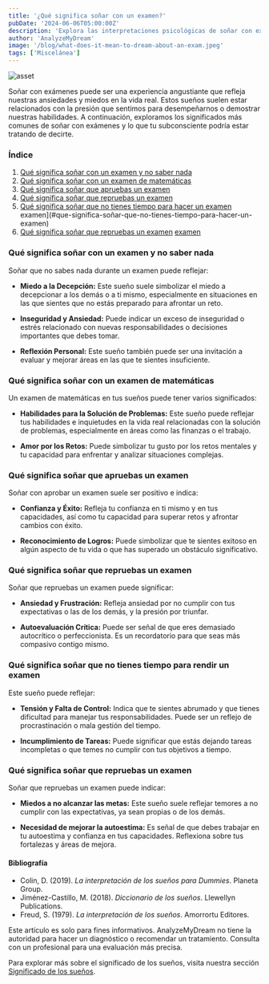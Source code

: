 ```yaml
---
title: '¿Qué significa soñar con un examen?'
pubDate: '2024-06-06T05:00:00Z'
description: 'Explora las interpretaciones psicológicas de soñar con exámenes, desde la ansiedad hasta la autoevaluación, y cómo estos sueños reflejan tus miedos y expectativas.'
author: 'AnalyzeMyDream'
image: '/blog/what-does-it-mean-to-dream-about-an-exam.jpeg'
tags: ['Miscelánea']
---
```


![asset](/blog/what-does-it-mean-to-dream-about-an-exam.jpeg)

Soñar con exámenes puede ser una experiencia angustiante que refleja nuestras ansiedades y miedos en la vida real. Estos sueños suelen estar relacionados con la presión que sentimos para desempeñarnos o demostrar nuestras habilidades. A continuación, exploramos los significados más comunes de soñar con exámenes y lo que tu subconsciente podría estar tratando de decirte.

### Índice

1. [Qué significa soñar con un examen y no saber nada](#que-significa-soñar-con-un-examen-y-no-saber-nada)
2. [Qué significa soñar con un examen de matemáticas](#que-significa-soñar-con-un-examen-de-matemáticas)
3. [Qué significa soñar que apruebas un examen](#que-significa-soñar-que-apruebas-un-examen)
4. [Qué significa soñar que repruebas un examen](#que-significa-soñar-que-repruebas-un-examen)
5. [Qué significa soñar que no tienes tiempo para hacer un examen](#que-significa-soñar-que-repruebas-un-examen) examen](#que-significa-soñar-que-no-tienes-tiempo-para-hacer-un-examen)
6. [Qué significa soñar que repruebas un examen](#que-significa-soñar-que-no-tienes-tiempo-para-hacer-un-examen) [examen](#que-significa-soñar-que-repruebas-un-examen)

### Qué significa soñar con un examen y no saber nada

Soñar que no sabes nada durante un examen puede reflejar:

- **Miedo a la Decepción:** Este sueño suele simbolizar el miedo a decepcionar a los demás o a ti mismo, especialmente en situaciones en las que sientes que no estás preparado para afrontar un reto.

- **Inseguridad y Ansiedad:** Puede indicar un exceso de inseguridad o estrés relacionado con nuevas responsabilidades o decisiones importantes que debes tomar.

- **Reflexión Personal:** Este sueño también puede ser una invitación a evaluar y mejorar áreas en las que te sientes insuficiente.

### Qué significa soñar con un examen de matemáticas

Un examen de matemáticas en tus sueños puede tener varios significados:

- **Habilidades para la Solución de Problemas:** Este sueño puede reflejar tus habilidades e inquietudes en la vida real relacionadas con la solución de problemas, especialmente en áreas como las finanzas o el trabajo.

- **Amor por los Retos:** Puede simbolizar tu gusto por los retos mentales y tu capacidad para enfrentar y analizar situaciones complejas.

### Qué significa soñar que apruebas un examen

Soñar con aprobar un examen suele ser positivo e indica:

- **Confianza y Éxito:** Refleja tu confianza en ti mismo y en tus capacidades, así como tu capacidad para superar retos y afrontar cambios con éxito.

- **Reconocimiento de Logros:** Puede simbolizar que te sientes exitoso en algún aspecto de tu vida o que has superado un obstáculo significativo.

### Qué significa soñar que repruebas un examen

Soñar que repruebas un examen puede significar:

- **Ansiedad y Frustración:** Refleja ansiedad por no cumplir con tus expectativas o las de los demás, y la presión por triunfar.

- **Autoevaluación Crítica:** Puede ser señal de que eres demasiado autocrítico o perfeccionista. Es un recordatorio para que seas más compasivo contigo mismo.

### Qué significa soñar que no tienes tiempo para rendir un examen

Este sueño puede reflejar:

- **Tensión y Falta de Control:** Indica que te sientes abrumado y que tienes dificultad para manejar tus responsabilidades. Puede ser un reflejo de procrastinación o mala gestión del tiempo.

- **Incumplimiento de Tareas:** Puede significar que estás dejando tareas incompletas o que temes no cumplir con tus objetivos a tiempo.

### Qué significa soñar que repruebas un examen

Soñar que repruebas un examen puede indicar:

- **Miedos a no alcanzar las metas:** Este sueño suele reflejar temores a no cumplir con las expectativas, ya sean propias o de los demás.

- **Necesidad de mejorar la autoestima:** Es señal de que debes trabajar en tu autoestima y confianza en tus capacidades. Reflexiona sobre tus fortalezas y áreas de mejora.

#### Bibliografía

- Colin, D. (2019). *La interpretación de los sueños para Dummies*. Planeta Group.
- Jiménez-Castillo, M. (2018). *Diccionario de los sueños*. Llewellyn Publications.
- Freud, S. (1979). *La interpretación de los sueños*. Amorrortu Editores.

Este artículo es solo para fines informativos. AnalyzeMyDream no tiene la autoridad para hacer un diagnóstico o recomendar un tratamiento. Consulta con un profesional para una evaluación más precisa.

Para explorar más sobre el significado de los sueños, visita nuestra sección [Significado de los sueños](#).